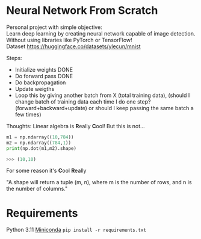 # Neural Network From Scratch

Personal project with simple objective:   
Learn deep learning by creating neural network capable of image detection.  
Without using libraries like PyTorch or TensorFlow!  
Dataset https://huggingface.co/datasets/ylecun/mnist

Steps:
- Initialize weights DONE
- Do forward pass DONE
- Do backpropagation
- Update weigths
- Loop this by giving another batch from X (total training data), (should I change batch of training data each time I do one step? (forward+backward+update) or should I keep passing the same batch a few times)

Thoughts:
Linear algebra is **R**eally **C**ool!
But this is not...
```py
m1 = np.ndarray((10,784))
m2 = np.ndarray((784,1))
print(np.dot(m1,m2).shape)

>>> (10,10)
```
For some reason it's **C**ool **R**eally

"A.shape will return a tuple (m, n), where m is the number of rows, and n is the number of columns."

# Requirements
Python 3.11
[Miniconda](https://docs.anaconda.com/free/miniconda/index.html)
`pip install -r requirements.txt`